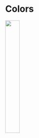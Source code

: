 # Colors
<img src="https://media2.giphy.com/media/386O65hNwJvj8IMena/giphy.gif?cid=790b7611e662d87f4b55e47fe7b850bb69cd9db3dd941126&rid=giphy.gif&ct=g" width="30%" height="30%"/>
